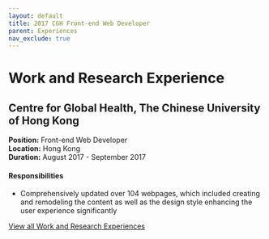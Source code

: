 ```yaml
---
layout: default
title: 2017 CGH Front-end Web Developer
parent: Experiences
nav_exclude: true
---
```

# Work and Research Experience

## Centre for Global Health, The Chinese University of Hong Kong 
**Position:** Front-end Web Developer  
**Location:** Hong Kong  
**Duration:** August 2017 - September 2017

#### Responsibilities
*	Comprehensively updated over 104 webpages, which included creating and remodeling the content as well as the design style enhancing the user experience significantly  

[View all Work and Research Experiences](https://muditchaudhary.github.io/docs/experiences/)